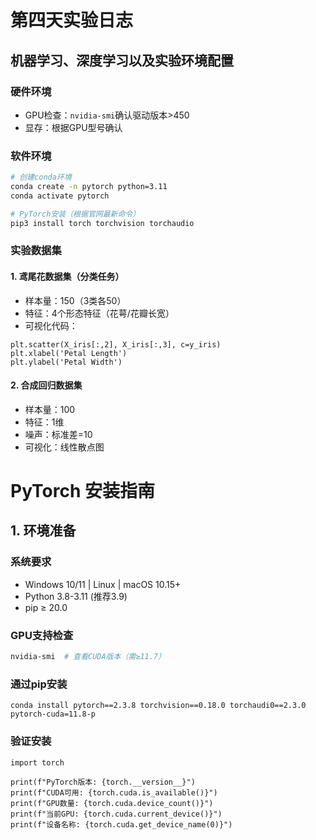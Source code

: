 # 第四天实验日志

## 机器学习、深度学习以及实验环境配置
### 硬件环境
- GPU检查：`nvidia-smi`确认驱动版本>450
- 显存：根据GPU型号确认

### 软件环境
```bash
# 创建conda环境
conda create -n pytorch python=3.11
conda activate pytorch

# PyTorch安装（根据官网最新命令）
pip3 install torch torchvision torchaudio
```
### 实验数据集
#### 1. 鸢尾花数据集（分类任务）
- 样本量：150（3类各50）
- 特征：4个形态特征（花萼/花瓣长宽）
- 可视化代码：
```
plt.scatter(X_iris[:,2], X_iris[:,3], c=y_iris)
plt.xlabel('Petal Length')
plt.ylabel('Petal Width')
```
#### 2. 合成回归数据集
- 样本量：100
- 特征：1维
- 噪声：标准差=10
- 可视化：线性散点图

# PyTorch 安装指南

## 1. 环境准备
### 系统要求
- Windows 10/11 | Linux | macOS 10.15+
- Python 3.8-3.11 (推荐3.9)
- pip ≥ 20.0

### GPU支持检查
```bash
nvidia-smi  # 查看CUDA版本（需≥11.7）
```

### 通过pip安装
```commandline
conda install pytorch==2.3.8 torchvision==0.18.0 torchaudi0==2.3.0 pytorch-cuda=11.8-p
```
### 验证安装
```commandline
import torch

print(f"PyTorch版本: {torch.__version__}")
print(f"CUDA可用: {torch.cuda.is_available()}")
print(f"GPU数量: {torch.cuda.device_count()}")
print(f"当前GPU: {torch.cuda.current_device()}")
print(f"设备名称: {torch.cuda.get_device_name(0)}")
```